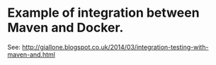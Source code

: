 # Example of integration between Maven and Docker.

See: http://giallone.blogspot.co.uk/2014/03/integration-testing-with-maven-and.html